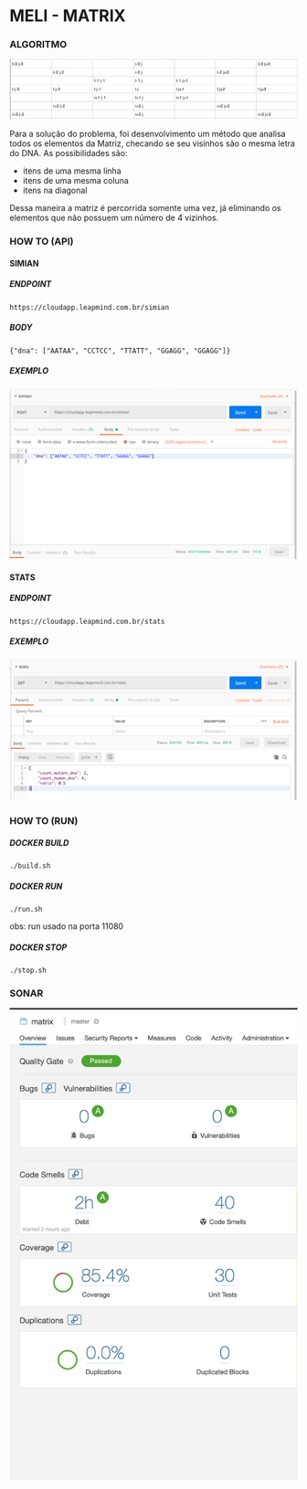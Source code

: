 # MELI - MATRIX

### ALGORITMO

![alt Sonar](images/Algorithm.png)

Para a solução do problema, foi desenvolvimento um método que analisa todos os elementos da Matriz, checando se seu visinhos são o mesma letra do DNA.
As possibilidades são: 

- itens de uma mesma linha
- itens de uma mesma coluna
- itens na diagonal

Dessa maneira a matriz é percorrida somente uma vez, já eliminando os elementos que não possuem um número de 4 vizinhos.

### HOW TO (API)

#### SIMIAN

##### ENDPOINT

```
https://cloudapp.leapmind.com.br/simian
```

##### BODY

```
{"dna": ["AATAA", "CCTCC", "TTATT", "GGAGG", "GGAGG"]}
```

##### EXEMPLO
![alt Simian endpoint](images/postman_simian.png)

#### STATS

##### ENDPOINT

```
https://cloudapp.leapmind.com.br/stats
```

##### EXEMPLO
![alt Simian endpoint](images/postman_stats.png)

### HOW TO (RUN)

##### DOCKER BUILD

```
./build.sh
```

##### DOCKER RUN

```
./run.sh
```
obs: run usado na porta 11080

##### DOCKER STOP

```
./stop.sh
```

### SONAR

![alt Sonar](images/sonar.png)
